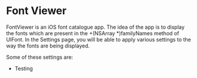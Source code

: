Font Viewer
==============

FontViewer is an iOS font catalogue app. The idea of the app is to display the fonts which are present in the +(NSArray *)familyNames method of UIFont. In the Settings page, you will be able to apply various settings to the way the fonts are being displayed.

Some of these settings are:
  * Testing
